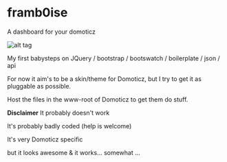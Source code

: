 framb0ise
=========

A dashboard for your domoticz

![alt tag](https://raw.github.com/safi78/framb0ise/master/screenshots/dashboard.png)


My first babysteps on JQuery / bootstrap / bootswatch / boilerplate / json / api

For now it aim's to be a skin/theme for Domoticz, but I try to get it as pluggable as possible.

Host the files in the www-root of Domoticz to get them do stuff.

**Disclaimer**
It probably doesn't work

It's probably badly coded (help is welcome)

It's very Domoticz specific

but it looks awesome & it works... somewhat ...
